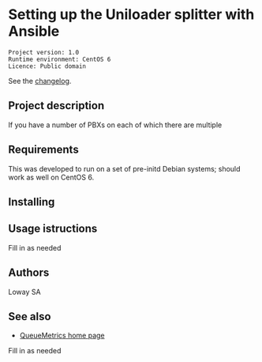 Setting up the Uniloader splitter with Ansible
==============================================

```
Project version: 1.0 
Runtime environment: CentOS 6 
Licence: Public domain
```
See the [changelog](CHANGELOG.md).

Project description
-------------------

If you have a number of PBXs on each of which there are multiple 


Requirements
------------

This was developed to run on a set of pre-initd Debian systems; should work as well on CentOS 6.


Installing
----------




Usage istructions
-----------------
Fill in as needed

Authors
-------

Loway SA

See also
--------

* [QueueMetrics home page](http://queuemetrics.com)

Fill in as needed
